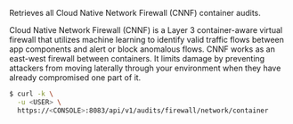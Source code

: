 Retrieves all Cloud Native Network Firewall (CNNF) container audits.

Cloud Native Network Firewall (CNNF) is a Layer 3 container-aware virtual firewall that utilizes machine learning to identify valid traffic flows between app components and alert or block anomalous flows. 
CNNF works as an east-west firewall between containers. 
It limits damage by preventing attackers from moving laterally through your environment when they have already compromised one part of it.

```bash
$ curl -k \
  -u <USER> \
  https://<CONSOLE>:8083/api/v1/audits/firewall/network/container
```

